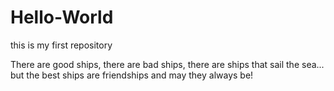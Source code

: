 # Hello-World
this is my first repository

There are good ships, there are bad ships, there are ships that sail the sea...
but the best ships are friendships and may they always be!
